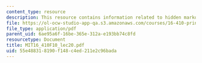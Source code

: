 ```yaml
---
content_type: resource
description: This resource contains information related to hidden markov models.
file: https://ol-ocw-studio-app-qa.s3.amazonaws.com/courses/16-410-principles-of-autonomy-and-decision-making-fall-2010/55e488318190f148c4ed211e2c96bada_MIT16_410F10_lec20.pdf
file_type: application/pdf
parent_uid: 6ae95a6f-16be-365e-312a-e193bb74c8fd
resourcetype: Document
title: MIT16_410F10_lec20.pdf
uid: 55e48831-8190-f148-c4ed-211e2c96bada
---
```

